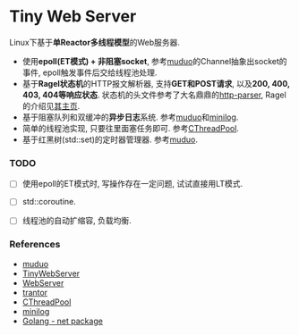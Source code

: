 # Tiny Web Server
Linux下基于**单Reactor多线程模型**的Web服务器. 

- 使用**epoll(ET模式) + 非阻塞socket**, 参考[muduo](https://github.com/chenshuo/muduo/blob/master/muduo/net/Channel.h)的Channel抽象出socket的事件, epoll触发事件后交给线程池处理. 
- 基于**Ragel状态机**的HTTP报文解析器, 支持**GET和POST请求**, 以及**200, 400, 403, 404等响应状态**. 状态机的头文件参考了大名鼎鼎的[http-parser](https://github.com/nodejs/http-parser), Ragel的介绍见[其主页](https://www.colm.net/open-source/ragel/). 
- 基于阻塞队列和双缓冲的**异步日志**系统. 参考[muduo](https://github.com/chenshuo/muduo/blob/master/muduo/base/AsyncLogging.h)和[minilog](https://github.com/archibate/minilog). 
- 简单的线程池实现, 只要往里面塞任务即可. 参考[CThreadPool](https://github.com/ChunelFeng/CThreadPool). 
- 基于红黑树(std::set)的定时器管理器. 参考[muduo](https://github.com/chenshuo/muduo/blob/master/muduo/net/TimerQueue.h). 



### TODO

- [ ] 使用epoll的ET模式时, 写操作存在一定问题, 试试直接用LT模式. 
- [ ] std::coroutine. 
- [ ] 线程池的自动扩缩容, 负载均衡. 



### References

 - [muduo](https://github.com/chenshuo/muduo)
 - [TinyWebServer](https://github.com/qinguoyi/TinyWebServer)
 - [WebServer](https://github.com/linyacool/WebServer)
 - [trantor](https://github.com/an-tao/trantor)
 - [CThreadPool](https://github.com/ChunelFeng/CThreadPool)
 - [minilog](https://github.com/archibate/minilog)
 - [Golang - net package](https://pkg.go.dev/net)
